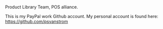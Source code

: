Product Library Team, POS alliance.

This is my PayPal work Github account. My personal account is found here: https://github.com/psvanstrom
